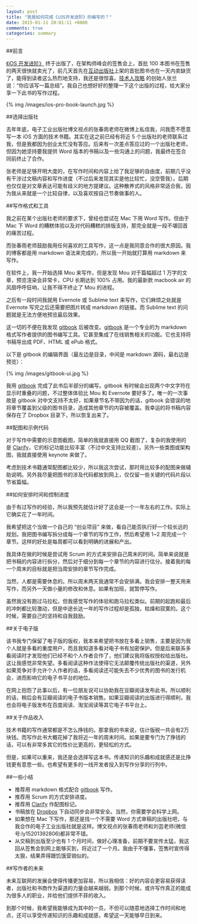 ```yaml
---
layout: post
title: "我是如何完成《iOS开发进阶》的编写的？"
date: 2015-01-11 20:01:11 +0800
comments: true
categories: summary
---
```


##前言

[《iOS 开发进阶》](https://github.com/tangqiaoboy/iOS-Pro) 终于出版了，在架构师峰会的签售会上，首批 100 本图书在签售的两天很快就卖光了，前几天首先在[互动出版社](http://product.china-pub.com/3770871)上架的首批图书也在一天内卖缺货了，能得到读者这么热烈地支持，我还是很惊喜。[技术人攻略](http://segmentfault.com/blog/devlevelup) 的创始人张兰说：“你应该写一篇总结”。我自己也想好好的整理一下这个出版的过程，给大家分享一下此书的写作过程。

{% img /images/ios-pro-book-launch.jpg %}

##选择出版社

去年年底，电子工业出版社博文视点的张春雨老师在微博上私信我，问我愿不愿意写一本 iOS 方面的技术书籍。其实在这之前已经有将近 5 个出版社的老师联系过我，但是我都因为创业太忙没有答应。后来有一次差点答应过的一个出版社老师，但因为她坚持要我提供 Word 版本的书稿以及一些沟通上的问题，我最终在签合同前终止了合作。

张老师是足够开明大度的，在写作时间和内容上给了我足够的自由度，前期几乎没有干涉过文稿内容和写作进度（不过后来发现其实是他比较忙，没空管我）。后期也仅仅是对文章表达可能有歧义的地方提建议。这种散养式的风格非常适合我，因为我从来就是一个比较自律，以及喜欢按自己节奏做事的人。

##写作格式和工具

我之前在某个出版社老师的要求下，曾经也尝试在 Mac 下用 Word 写作。但由于 Mac 下 Word 的糟糕体验以及对代码糟糕的排版支持，那完全就是一段不堪回首的痛苦过程。

而张春雨老师鼓励我用任何喜欢的工具写作，这一点是我同意合作的很大原因。我的博客都是用 markdown 语法来完成的，所以我一开始就打算用 markdown 来写作。

在软件上，我一开始选择 Mou 来写作，但是发现 Mou 对于篇幅超过 1 万字的文章，预览渲染会非常卡，CPU 长期达到 100% 占用。我的最新款 macbook air 的风扇呼呼狂响，让我不得不终止了 Mou 的进程。

之后有一段时间我就用 Evernote 或 Sublime text 来写作，它们麻烦之处就是 Evernote 写完之后还需要把图片转成 markdown 的链接。而
Sublime text 的问题就是无法方便地预览最后效果。

这一切的不便在我发现 [gitbook](https://www.gitbook.com/) 后被改变。[gitbook](https://www.gitbook.com/) 是一个专业的为 markdown 格式写作者提供的图书编写工具。它甚至集成了在线销售相关的功能。它也支持将书稿导出成 PDF、HTML 或 ePub 格式。

以下是 gitbook 的编辑界面（最左边是目录，中间是 markdown 源码，最右边是预览）：

{% img /images/gitbook-ui.jpg %}

我用 [gitbook](https://www.gitbook.com/) 完成了此书后半部分的编写。gitbook 有时候会出现两个中文字符在显示时重叠的问题，不过整体体验比 Mou 和 Evernote 要好多了。唯一的一次事故是 gitbook 对中文支持不太好，如果章节名不带因为的话，gitbook 会错误的地将章节覆盖到父级的图书目录，造成其他章节的内容被覆盖。我幸运的将书稿内容保存在了 Dropbox 目录下，所以恢复出来了。

##配图和示例代码

对于写作中需要的示意图截图，简单的我就直接用 QQ 截图了，复杂的我使用的是 [Clarify](http://www.clarify-it.com/)，它的标记功能比较丰富（不过中文支持比较差）。另外一些类图或架构图，我就直接使用 keynote 来做了。

考虑到技术书籍通常配图都比较少，所以我这次尝试，那时用比较多的配图来做辅助说明。另外我尽量把图书的涉及代码都放到网上，仅仅留一些关键的代码片段以节省篇幅。

##如何安排时间和控制进度

由于有过写作的经验，所以我预先就估计好了这会是一个一年左右的工作。实际上它确实花了一年时间。

我希望把这个当做一个自己的 “创业项目” 来做，看自己能否执行好一个较长远的规划。我把图书编写拆分成每一个章节的写作工作，然后希望用 1~2 周完成一个章节。这样的好处是每周都可以看到明确的进展和产出。

我具体在做的时候是尝试用 Scrum 的方式来安排自己周末的时间。简单来说就是把书稿的内容进行拆分，然后对于细分到每一个章节的内容进行估分。接着我的每一个周末的目标就是把当周安排的章节写作完成。

当然，人都是需要休息的。所以周末两天我通常不会安排满。我会安排一整天用来写作，而另外一天做小量的修改和休息。如果有加班，就暂停写作。

虽然我没有跑过马拉松，但我感觉写作的体验和跑马拉松类似。前期的起跑和最后的冲刺都比较激动，但是中途长达一年的写作过程却是孤独，枯燥和寂寞的。这个时候，需要自己的坚持和自我鼓励。

##关于电子版

该书我专门保留了电子版的版权，我本来希望把书放在多看上销售，主要是因为我个人就是多看的重度用户，而且我知道多看对电子书有加密保护。但是后来联系多看阅读时才发现他们已经不和个人作者合作了，他们建议我将版权授权给出版社。这让我感觉非常失望。多看阅读这种作法使得它无法颠覆传统出版社的渠道，另外如果竞争对手允许个人作者的话，多看阅读还可能失去不少优秀的图书的发行机会，进而影响它的电子书平台的地位。

在网上抱怨了此事以后，有一位朋友说可以协助我在豆瓣阅读发布此书。所以顺利的话，稍后会有豆瓣阅读的电子书版本销售。如果豆瓣阅读的出版进行得顺利，我也会将电子版发布在百度阅读、淘宝阅读等其它电子书平台上。

##关于作品收入

技术书籍的写作通常都是不怎么挣钱的。那拿我的书来说，估计版税一共会有2万块钱。而写作此书大概花掉了我将近一年的周末时间。如果是要专门为了挣钱的话，可以有非常多其它的性价比更高的，更轻松的方式。

但是，如果可以重来，我还是会选择写这本书。传递知识的乐趣和成就感还是比挣钱更有意思一些。也希望有更多的一线开发者投入到写作分享的行列中。

##一些小结

 * 推荐用 markdown 格式配合 [gitbook](https://www.gitbook.com/) 写作。
 * 推荐用 Scrum 的方式安排进度。
 * 推荐用 [Clarify](http://www.clarify-it.com/) 作配图标记。
 * 书稿放在 [Dropbox](https://www.dropbox.com/) 下自动同步会非常安全。当然，你需要学会科学上网。
 * 如果想在 Mac 下写作，那还是找一个不需要 Word 方式审稿的出版社吧，与我合作的电子工业出版社就是这样。博文视点的张春雨老师和刘芸老师(微信号:ly15201392806)都非常不错。
 * 从交稿到出版至少也有 1 个月时间，做好心理准备，前期不要宣传太猛，我这回从签售会到网上能够买到，将近过了一个月。我由于不懂事，签售时宣传得太狠，结果弄得跟饥饿营销似的。

##写作者的未来

未来互联网的发展会使得传播更加容易，所以我相信：好的内容会更容易获得读者，出版社和书商作为渠道的力量会越来越弱。到那个时候，或许写作真正的能成为很多人的职业，并给他们提供不菲的收入。

到那个时候，我希望我能够成为其中的一员，不但可以随意地选择工作时间和地点，还可以享受传递知识的乐趣和成就感，希望这一天能够早日到来。
